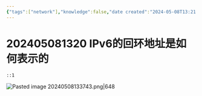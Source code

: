 ```yaml
---
{"tags":["network"],"knowledge":false,"date created":"2024-05-08T13:21:05+08:00","date modified":"2024-05-08T13:37:58+08:00","dg-publish":true,"permalink":"/001 Inbox/202405081320 IPv6的回环地址是如何表示的/","dgPassFrontmatter":true,"noteIcon":"2","created":"2024-05-08T13:21:05+08:00","updated":"2024-05-08T13:37:58+08:00"}
---
```



# 202405081320 IPv6的回环地址是如何表示的

`::1` 

![Pasted image 20240508133743.png|648](/img/user/attachs/Pasted%20image%2020240508133743.png)
